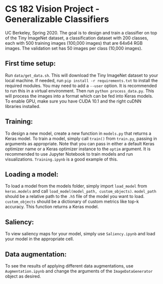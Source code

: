 # CS 182 Vision Project - Generalizable Classifiers

UC Berkeley, Spring 2020. The goal is to design and train a classifier on top of the Tiny ImageNet dataset, a classification dataset with 200 classes, each with 500 training images (100,000 images) that are 64x64 RGB images. The validation set has 50 images per class (10,000 images).

## First time setup:

Run `data/get_data.sh`. This will download the Tiny ImageNet dataset to your local machine. If needed, run ```pip install -r requirements.txt``` to install the required modules. You may need to add a `--user` option. It is recommended to run this in a virtual environment. Then run `python process_data.py`. This will process the images into a format which can be fed into Keras models. To enable GPU, make sure you have CUDA 10.1 and the right cuDNN libraries installed.

## Training:

To design a new model, create a new function in `models.py` that returns a Keras model. To train a model, simply call `train()` from `train.py`, passing in arguments as appropriate. Note that you can pass in either a default Keras optimizer name or a Keras optimizer instance to the `optim` argument. It is recommended to use Jupyter Notebook to train models and run visualizations. `Training.ipynb` is a good example of this.

## Loading a model:

To load a model from the models folder, simply import `load_model` from `keras.models` and call `load_model(model_path, custom_objects)`. `model_path` should be a relative path to the `.h5` file of the model you want to load. `custom_objects` should be a dictionary of custom metrics like top-k accuracy. This function returns a Keras model.

## Saliency:

To view saliency maps for your model, simply use `Saliency.ipynb` and load your model in the appropriate cell.

## Data augmentation:

To see the results of applying different data augmentations, use `Augmentation.ipynb` and change the arguments of the `ImageDataGenerator` object as desired.
